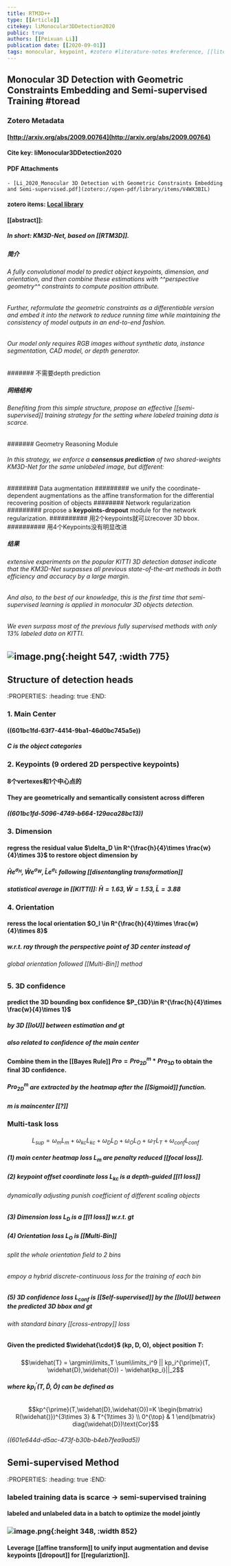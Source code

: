 ```yaml
---
title: RTM3D++
type: [[Article]]
citekey: liMonocular3DDetection2020
public: true
authors: [[Peixuan Li]]
publication date: [[2020-09-01]]
tags: monocular, keypoint, #zotero #literature-notes #reference, [[literature-notes]]
---
```

## Monocular 3D Detection with Geometric Constraints Embedding and Semi-supervised Training #toread
### Zotero Metadata
#### [http://arxiv.org/abs/2009.00764](http://arxiv.org/abs/2009.00764)
#### Cite key: liMonocular3DDetection2020
#### PDF Attachments
	- [Li_2020_Monocular 3D Detection with Geometric Constraints Embedding and Semi-supervised.pdf](zotero://open-pdf/library/items/V4WX3BIL)

#### zotero items: [Local library](zotero://select/items/1_NJDIR2WJ)
#### [[abstract]]:
##### In short:  **KM3D**-Net, based on [[RTM3D]].
##### 简介
###### A fully convolutional model to predict object keypoints, dimension, and orientation, and then combine these estimations with ^^perspective geometry^^ constraints to compute position attribute.
###### Further, reformulate the geometric constraints as a _differentiable_ version and embed it into the network to reduce running time while maintaining the consistency of model outputs in an _end-to-end fashion_.
###### Our model only requires RGB images without synthetic data, instance segmentation, CAD model, or depth generator.
####### 不需要depth prediction
##### 网络结构
###### Benefiting from this simple structure, propose an effective [[semi-supervised]] training strategy for the setting where labeled training data is scarce.
####### Geometry Reasoning Module
###### In this strategy, we enforce a **consensus prediction** of two _shared-weights_ KM3D-Net for the same unlabeled image, but different:
######## Data augmentation
######### we unify the coordinate-dependent augmentations as the affine transformation for the differential recovering position of objects
######## Network regularization
######### propose a **keypoints-dropout** module for the network regularization.
########## 用2个keypoints就可以recover 3D bbox.
########## 用4个Keypoints没有明显改进
##### 结果
###### extensive experiments on the popular KITTI 3D detection dataset indicate that the KM3D-Net surpasses all previous state-of-the-art methods in both efficiency and accuracy by a large margin.
###### And also, to the best of our knowledge, this is the first time that semi-supervised learning is applied in monocular 3D objects detection.
###### We even surpass most of the previous fully supervised methods with only 13% labeled data on KITTI.
## ![image.png](../assets/pages_rtm3d++_1612340941295_0.png){:height 547, :width 775}
## Structure of detection heads
:PROPERTIES:
:heading: true
:END:
### 1. Main Center
#### ((601bc1fd-63f7-4414-9ba1-46d0bc745a5e))
##### $C$ is the object categories
### 2. Keypoints (9 ordered 2D perspective keypoints)
#### 8个vertexes和1个中心点的
#### They are geometrically and semantically consistent across differen
##### ((601bc1fd-5096-4749-b664-129aca28bc13))
### 3. Dimension
#### regress the residual value $\delta_D \in R^{\frac{h}{4}\times \frac{w}{4}\times 3}$ to restore object dimension by
##### $\bar{H}e^{\sigma_H}, \bar{W}e^{\sigma_W}, \bar{L}e^{\sigma_L}$ following [[disentangling transformation]]
##### statistical average in [[KITTI]]: $\bar{H}=1.63, \bar{W}=1.53, \bar{L}=3.88$
### 4. Orientation
#### reress the local orientation $O_l \in R^{\frac{h}{4}\times \frac{w}{4}\times 8}$
##### w.r.t. ray through the perspective point of 3D center instead of
###### global orientation followed [[Multi-Bin]] method
### 5. 3D confidence
#### predict the 3D bounding box confidence $P_{3D}\in R^{\frac{h}{4}\times \frac{w}{4}\times 1}$
##### by 3D [[IoU]] between estimation and gt
##### also related to confidence of the main center
#### Combine them in the [[Bayes Rule]] $Pro=Pro^m_{2D} * Pro_{3D}$ to obtain the final 3D confidence.
##### $Pro_{2D}^m$ are extracted by the heatmap after the [[Sigmoid]] function.
##### $m$ is maincenter [[?]]
### Multi-task loss
####
$$L_{sup}=\omega_m L_m + \omega_{kc} L_{kc} + \omega_D L_D + \omega_O L_O + \omega_T L_T + \omega_{conf} L_{conf}$$
##### (1) main center heatmap loss $L_m$ are penalty reduced [[focal loss]].
##### (2) keypoint offset coordinate loss $L_{kc}$ is a depth-guided [[l1 loss]]
###### _dynamically adjusting punish_ coefficient of different scaling objects
##### (3) Dimension loss $L_D$ is a [[l1 loss]] w.r.t. gt
##### (4) Orientation loss $L_O$ is [[Multi-Bin]]
###### split the whole orientation field to 2 bins
###### empoy a hybrid discrete-continuous loss for the training of each bin
##### (5) 3D confidence loss $L_{conf}$ is [[Self-supervised]] by the [[IoU]] between the predicted 3D bbox and gt
###### with standard binary [[cross-entropy]] loss
#### Given the predicted $\widehat{\cdot}$ (kp, D, O), object position $T$:
#####
$$\widehat{T} = \argmin\limits_T \sum\limits_i^9 || kp_i^{\prime}(T, \widehat{D},\widehat{O}) - \widehat{kp_i}||_2$$
##### where $kp_i^{\prime}(T, \widehat{D},\widehat{O})$ can be defined as
######
$$kp^{\prime}(T,\widehat{D},\widehat{O})=K \begin{bmatrix} R(\widehat{)})^{3\times 3} & T^{1\times 3} \\ 0^{\top} & 1 \end{bmatrix} diag(\widehat{D})\text{Cor}$$
###### ((601e644d-d5ac-473f-b30b-b4eb7fea9ad5))
######
##
## Semi-supervised Method
:PROPERTIES:
:heading: true
:END:
### labeled training data is scarce -> semi-supervised training
#### labeled and unlabeled data in a batch to optimize the model jointly
### ![image.png](../assets/pages_rtm3d++_1612771860640_0.png){:height 348, :width 852}
#### Leverage [[affine transform]] to unify input augmentation and devise keypoints [[dropout]] for [[regulariztion]].
####
